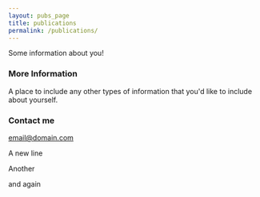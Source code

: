 ```yaml
---
layout: pubs_page
title: publications
permalink: /publications/
---
```


Some information about you!

### More Information

A place to include any other types of information that you'd like to include about yourself.

### Contact me

[email@domain.com](mailto:email@domain.com)

A new line

Another

and again
